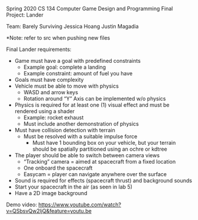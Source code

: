 Spring 2020 CS 134 Computer Game Design and Programming Final Project: Lander

Team: Barely Surviving
Jessica Hoang
Justin Magadia

*Note: refer to src when pushing new files


Final Lander requirements:
- Game must have a goal with predefined constraints
    - Example goal: complete a landing 
    - Example constraint: amount of fuel you have
- Goals must have complexity
- Vehicle must be able to move with physics
    - WASD and arrow keys
    - Rotation around “Y” Axis can be implemented w/o physics
- Physics is required for at least one (1) visual effect and must be rendered using a shader
    - Example: rocket exhaust
    - Must include another demonstration of physics
- Must have collision detection with terrain
    - Must be resolved with a suitable impulse force 
        - Must have 1 bounding box on your vehicle, but your terrain should be spatially partitioned using an ochre or kdtree
- The player should be able to switch between camera views
    - “Tracking” camera = aimed at spacecraft from a fixed location
    - One onboard the spacecraft
    - Easycam = player can navigate anywhere over the surface
- Sound is required for effects (spacecraft thrust) and background sounds 
- Start your spacecraft in the air (as seen in lab 5)
- Have a 2D image background

Demo video: https://www.youtube.com/watch?v=QSbsvQw2ljQ&feature=youtu.be
